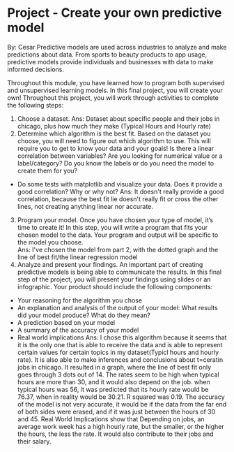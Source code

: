 # Project - Create your own predictive model
By: Cesar
Predictive models are used across industries to analyze and make predictions about data. From sports to beauty products to app usage, predictive models provide individuals and businesses with data to make informed decisions.

Throughout this module, you have learned how to program both supervised and unsupervised learning models. In this final project, you will create your own! Throughout this project, you will work through activities to complete the following steps:

1. Choose a dataset.
Ans: Dataset about specific people and their jobs in chicago, plus how much they make (Typical Hours and Hourly rate)
2. Determine which algorithm is the best fit. Based on the dataset you choose, you will need to figure out which algorithm to use. This will require you to get to know your data and your goals! Is there a linear correlation between variables? Are you looking for numerical value or a label/category? Do you know the labels or do you need the model to create them for you?
- Do some tests with matplotlib and visualize your data.  Does it provide a good correlation?  Why or why not?
Ans: It doesn't really provide a good correlation, because the best fit lie doesn't really fit or cross the other lines, not creating anything linear nor accurate.
3. Program your model. Once you have chosen your type of model, it’s time to create it! In this step, you will write a program that fits your chosen model to the data. Your program and output will be specific to the model you choose.  
Ans: I've chosen the model from part 2, with the dotted graph and the line of best fit/the linear regression model
4. Analyze and present your findings. An important part of creating predictive models is being able to communicate the results. In this final step of the project, you will present your findings using slides or an infographic. Your product should include the following components:
- Your reasoning for the algorithm you chose
- An explanation and analysis of the output of your model: What results did your model produce? What do they mean?
- A prediction based on your model
- A summary of the accuracy of your model
- Real world implications
Ans: I chose this algorithm because it seems that it is the only one that is able to receive the data and is able to represent certain values for certain topics in my dataset(Typicl hours and hourly rate). It is also able to make inferences and conclusions about t=ceratin jobs in chicago. It resulted in a graph, where the line of best fit only goes through 3 dots out of 14. The rates seem to be high when typical hours are more than 30, and it would also depend on the job. when typical hours was 56, it was predicted that its hourly rate would be 76.37, when in reality would be 30.21. R squared was 0.19. The accuracy of the model is not very accurate, it would be if the data from the far end of both sides were erased, and if it was just between the hours of 30 and 45. Real World Implications show that Depending on jobs, an average work week has a high hourly rate, but the smaller, or the higher the hours, the less the rate. It would also contribute to their jobs and their salary.

